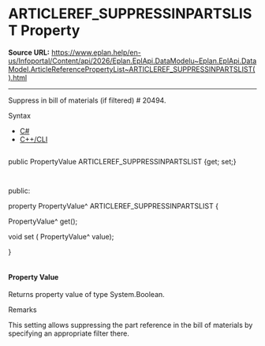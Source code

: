 # ARTICLEREF_SUPPRESSINPARTSLIST Property

**Source URL:** https://www.eplan.help/en-us/Infoportal/Content/api/2026/Eplan.EplApi.DataModelu~Eplan.EplApi.DataModel.ArticleReferencePropertyList~ARTICLEREF_SUPPRESSINPARTSLIST().html

---

Suppress in bill of materials (if filtered) # 20494.

Syntax

- [C#](#i-syntax-CS)
- [C++/CLI](#i-syntax-CPP2005)

```
```
public PropertyValue ARTICLEREF_SUPPRESSINPARTSLIST {get; set;}
```
```

```
```
public:

property PropertyValue^ ARTICLEREF_SUPPRESSINPARTSLIST {

   PropertyValue^ get();

   void set (    PropertyValue^ value);

}
```
```

#### Property Value

Returns property value of type System.Boolean.

Remarks

This setting allows suppressing the part reference in the bill of materials by specifying an appropriate filter there.
